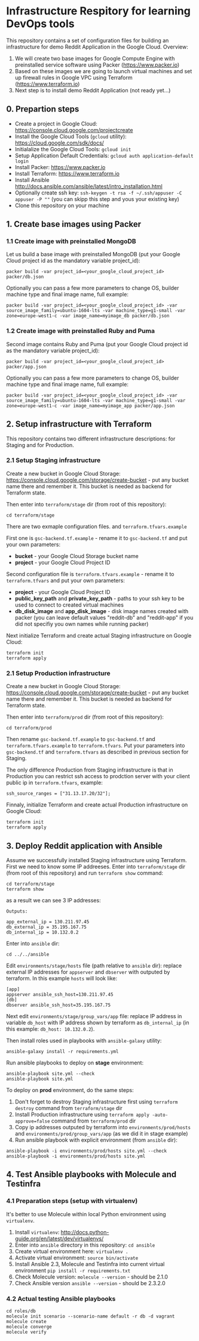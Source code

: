 # Infrastructure Respitory for learning DevOps tools 


This repository contains a set of configuration files for building an infrastructure for demo Reddit Application in the Google Cloud.
Overview:
1. We will create two base images for Google Compute Engine with preinstalled service software using Packer (https://www.packer.io)  
2. Based on these images we are going to launch virtual machines and set up firewall rules in Google VPC using Terraform (https://www.terraform.io)
3. Next step is to install demo Reddit Application (not ready yet...)

## 0. Prepartion steps
- Create a project in Google Cloud: https://console.cloud.google.com/projectcreate
- Install the Google Cloud Tools (`gcloud` utility): https://cloud.google.com/sdk/docs/
- Initialalize the Google Cloud Tools: `gcloud init`
- Setup Application Default Credentials: `gcloud auth application-default login`
- Install Packer: https://www.packer.io
- Install Terraform: https://www.terraform.io
- Install Ansible http://docs.ansible.com/ansible/latest/intro_installation.html
- Optionally create ssh key: `ssh-keygen -t rsa -f ~/.ssh/appuser -C appuser -P ""` (you can skipp this step and yous your existing key)
- Clone this repository on your machine 
 
## 1. Create base images using Packer

### 1.1 Create image with preinstalled MongoDB
Let us build a base image with preinstalled MongoDB (put your Google Cloud project id as the mandatory variable project_id):
```
packer build -var project_id=<your_google_cloud_project_id> packer/db.json
```
Optionally you can pass a few more parameters to change OS, builder machine type and final image name, full example:
```
packer build -var project_id=<your_google_cloud_project_id> -var source_image_family=ubuntu-1604-lts -var machine_type=g1-small -var zone=europe-west1-c -var image_name=myimage_db packer/db.json
```
### 1.2 Create image with preinstalled Ruby and Puma
Second image contains Ruby and Puma (put your Google Cloud project id as the mandatory variable project_id):
```
packer build -var project_id=<your_google_cloud_project_id> packer/app.json
```
Optionally you can pass a few more parameters to change OS, builder machine type and final image name, full example:
```
packer build -var project_id=<your_google_cloud_project_id> -var source_image_family=ubuntu-1604-lts -var machine_type=g1-small -var zone=europe-west1-c -var image_name=myimage_app packer/app.json
```

## 2. Setup infrastructure with Terraform
This repository contains two different infrastructure descriptions: for Staging and for Production.

### 2.1 Setup Staging infrastructure
Create a new bucket in Google Cloud Storage: https://console.cloud.google.com/storage/create-bucket - put any bucket name there and remember it. This bucket is needed as backend for Terraform state.

Then enter into `terraform/stage` dir (from root of this repository):
```
cd terraform/stage
```

There are two exmaple configuration files.  and `terraform.tfvars.example`

First one is `gsc-backend.tf.example` - rename it to `gsc-backend.tf` and put your own parameters: 
- **bucket** - your Google Cloud Storage bucket name
- **project** - your Google Cloud Project ID

Second configuration file is `terraform.tfvars.example` - rename it to `terraform.tfvars` and put your own parameters:
- **project** - your Google Cloud Project ID
- **public_key_path** and **private_key_path** - paths to your ssh key to be used to connect to created virtual machines 
- **db_disk_image** and **app_disk_image** - disk image names created with packer (you can leave default values "reddit-db" and "reddit-app" if you did not specifiy you own names while running packer)

Next initialize Terraform and create actual Staging infrastructure on Google Cloud:
```
terraform init
terraform apply
```

### 2.1 Setup Production infrastructure
Create a new bucket in Google Cloud Storage: https://console.cloud.google.com/storage/create-bucket - put any bucket name there and remember it. This bucket is needed as backend for Terraform state.

Then enter into `terraform/prod` dir (from root of this repository):
```
cd terraform/prod
```

Then rename `gsc-backend.tf.example` to `gsc-backend.tf` and `terraform.tfvars.example` to `terraform.tfvars`.
Put your parameters into `gsc-backend.tf` and `terraform.tfvars` as described in previous section for Staging.

The only difference Production from Staging infrastructure is that in Production you can restrict ssh access to prodction server with your client public ip in `terraform.tfvars`, example:
```
ssh_source_ranges = ["31.13.17.20/32"];
```

Finnaly, initialize Terraform and create actual Production infrastructure on Google Cloud:
```
terraform init
terraform apply
```

## 3. Deploy Reddit application with Ansible

Assume we successfully installed Staging infrastructure using Terraform.
First we need to know some IP addreeses.
Enter into `terraform/stage` dir (from root of this repository) and run `terraform show` command:
```
cd terraform/stage
terraform show
```
as a result we can see 3 IP addresses:
```
Outputs:

app_external_ip = 130.211.97.45
db_external_ip = 35.195.167.75
db_internal_ip = 10.132.0.2
```

Enter into `ansible` dir:
```
cd ../../ansible
```

Edit `environments/stage/hosts` file (path relative to `ansible` dir): replace external IP addresses for `appserver` and `dbserver` with outputed by terraform.
In this example `hosts` will look like:
```
[app]
appserver ansible_ssh_host=130.211.97.45
[db]
dbserver ansible_ssh_host=35.195.167.75
```

Next edit `environments/stage/group_vars/app` file: replace IP address in variable `db_host` with IP address shown by terraform as `db_internal_ip` (in this example: `db_host: 10.132.0.2`).


Then install roles used in playbooks with `ansible-galaxy` utility:
```
ansible-galaxy install -r requirements.yml
```

Run ansible playbooks to deploy on **stage** environment:
```
ansible-playbook site.yml --check
ansible-playbook site.yml
```

To deploy on **prod** environment, do the same steps:
1. Don't forget to destroy Staging infrastructure first using `terraform destroy` command from `terraform/stage` dir
2. Install Production infrastructure using `terraform apply -auto-approve=false` command from `terraform/prod` dir
3. Copy ip addresses outputed by terraform into `environments/prod/hosts` and `environments/prod/group_vars/app` (as we did it in stage example)
4. Run ansible playbook with explicit environment (from `ansible` dir): 
```
ansible-playbook -i environments/prod/hosts site.yml --check
ansible-playbook -i environments/prod/hosts site.yml
```

## 4. Test Ansible playbooks with Molecule and Testinfra

### 4.1 Preparation steps (setup with virtualenv)

It's better to use Molecule within local Python environment using `virtualenv`.
1. Install `virtualenv`: http://docs.python-guide.org/en/latest/dev/virtualenvs/
2. Enter into `ansible` directory in this repository: `cd ansible`
3. Create virtual environment here: `virtualenv .`
4. Activate virtual environment: `source bin/activate`
5. Install Ansible 2.3, Molecule and Testinfra into current virtual environment `pip install -r requirements.txt`
6. Check Molecule version: `molecule --version` - should be 2.1.0
7. Check Ansible version `ansible --version` - should be 2.3.2.0

### 4.2 Actual testing Ansible playbooks
```
cd roles/db
molecule init scenario --scenario-name default -r db -d vagrant
molecule create
molecule converge
molecule verify
```
